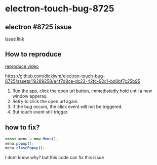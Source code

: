 # electron-touch-bug-8725

## electron #8725 issue

[issue link](https://github.com/electron/electron/issues/8725)

## How to reproduce

[reproduce video](./20240122_230638.mp4)


https://github.com/dicklwm/electron-touch-bug-8725/assets/19289258/e4f7d8ce-dc23-42fc-92c1-bd0bf7c25b95



1. Run the app, click the open url button, immediatedly hold until a new window apperas.
2. Retry to click the open url again.
3. If the bug occurs, the click event will not be triggered.
4. But touch event still trigger.

## how to fix?

```ts
const menu = new Menu();
menu.popup();
menu.closePopup();
```

I dont know why? but this code can fix this issue
